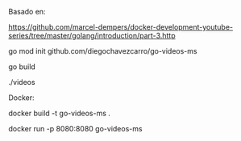 Basado en:

https://github.com/marcel-dempers/docker-development-youtube-series/tree/master/golang/introduction/part-3.http


go mod init github.com/diegochavezcarro/go-videos-ms

go build

./videos


Docker: 

docker build -t go-videos-ms .

docker run -p 8080:8080 go-videos-ms